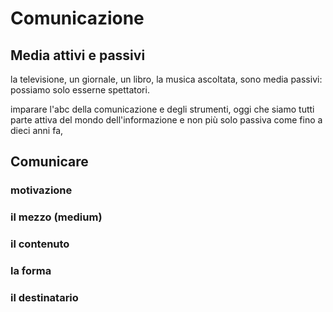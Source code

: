 # Comunicazione

## Media attivi e passivi
la televisione, un giornale, un libro, la musica ascoltata, sono media passivi: possiamo solo esserne spettatori.

imparare l'abc della comunicazione e degli strumenti, oggi che siamo tutti parte attiva del mondo dell'informazione e non più solo passiva come fino a dieci anni fa, 

## Comunicare
### motivazione

### il mezzo (medium)

### il contenuto

### la forma

### il destinatario


